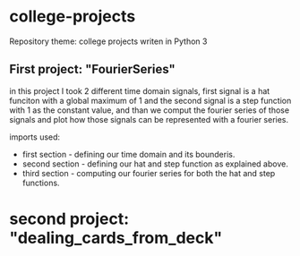 # college-projects
Repository theme: college projects writen in Python 3


## First project: "FourierSeries"
in this project I took 2 different time domain signals, first signal is a hat funciton with a global maximum of 1 
and the second signal is a step function with 1 as the constant value, and than we comput the fourier series of those signals
and plot how those signals can be represented with a fourier series.

imports used: 

* first section - defining our time domain and its bounderis.
* second section - defining our hat and step function as explained above.
* third section - computing our fourier series for both the hat and step functions.


# second project: "dealing_cards_from_deck"
